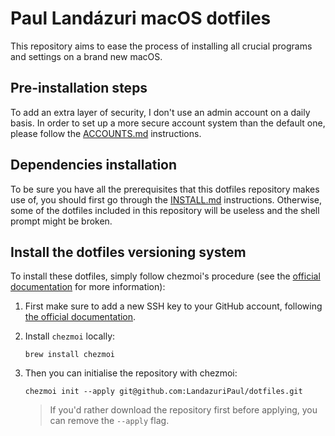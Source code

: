# Paul Landázuri macOS dotfiles

This repository aims to ease the process of installing all
crucial programs and settings on a brand new macOS.

## Pre-installation steps

To add an extra layer of security, I don't use an admin account on a daily basis. In order to set up a more secure account system than the default one, please follow the [ACCOUNTS.md](./ACCOUNTS.md) instructions.

## Dependencies installation

To be sure you have all the prerequisites that this dotfiles repository makes use of, you should first go through the [INSTALL.md](./INSTALL.md) instructions. Otherwise, some of the dotfiles included in this repository will be useless and the shell prompt might be broken.

## Install the dotfiles versioning system

To install these dotfiles, simply follow chezmoi's procedure (see the [official documentation](https://www.chezmoi.io/quick-start/#using-chezmoi-across-multiple-machines) for more information):

1. First make sure to add a new SSH key to your GitHub account, following [the official documentation](https://docs.github.com/en/authentication/connecting-to-github-with-ssh/adding-a-new-ssh-key-to-your-github-account).

2. Install `chezmoi` locally:
    ```shell
    brew install chezmoi
    ```

3. Then you can initialise the repository with chezmoi:
    ```shell
    chezmoi init --apply git@github.com:LandazuriPaul/dotfiles.git
    ```
    > If you'd rather download the repository first before applying, you can remove the `--apply` flag.
